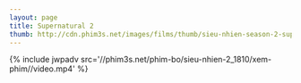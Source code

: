 ```yaml
---
layout: page
title: Supernatural 2
thumb: http://cdn.phim3s.net/images/films/thumb/sieu-nhien-season-2-supernatural-2007.jpg
---
```

{% include jwpadv src='//phim3s.net/phim-bo/sieu-nhien-2_1810/xem-phim//video.mp4' %}